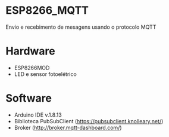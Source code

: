 # ESP8266_MQTT
Envio e recebimento de mesagens usando o protocolo MQTT

# Hardware
* ESP8266MOD
* LED e sensor fotoelétrico

# Software
* Arduino IDE v.1.8.13
* Biblioteca PubSubClient (https://pubsubclient.knolleary.net/)
* Broker (http://broker.mqtt-dashboard.com/)
